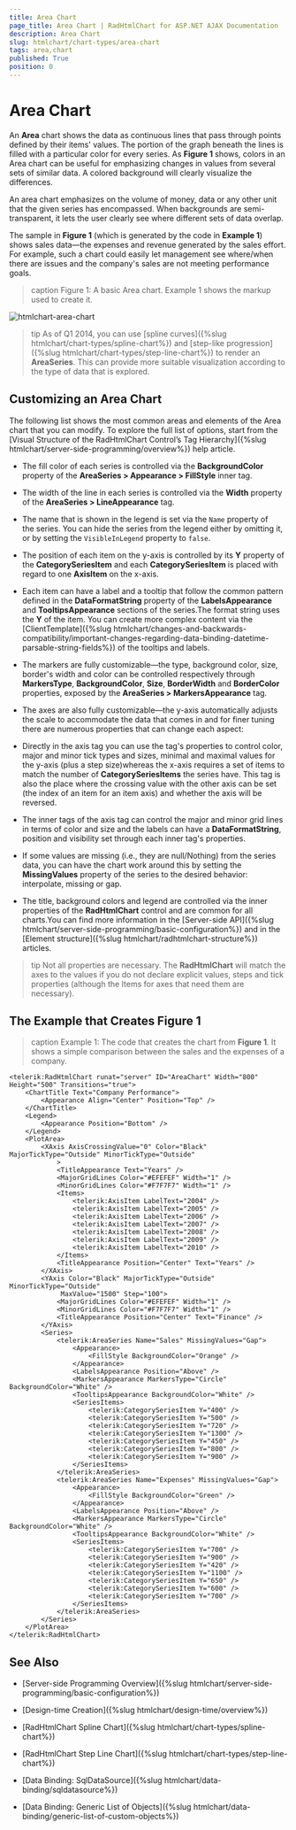 ```yaml
---
title: Area Chart
page_title: Area Chart | RadHtmlChart for ASP.NET AJAX Documentation
description: Area Chart
slug: htmlchart/chart-types/area-chart
tags: area,chart
published: True
position: 0
---
```


# Area Chart

An **Area** chart shows the data as continuous lines that pass through points defined by their items' values. The portion of the graph beneath the lines is filled with a particular color for every series. As **Figure 1** shows, colors in an Area chart can be useful for emphasizing changes in values from several sets of similar data. A colored background will clearly visualize the differences.

An area chart emphasizes on the volume of money, data or any other unit that the given series has encompassed. When backgrounds are semi-transparent, it lets the user clearly see where different sets of data overlap.

The sample in **Figure 1** (which is generated by the code in **Example 1**) shows sales data—the expenses and revenue generated by the sales effort. For example, such a chart could easily let management see where/when there are issues and the company's sales are not meeting performance goals.

>caption Figure 1: A basic Area chart. Example 1 shows the markup used to create it.

![htmlchart-area-chart](images/htmlchart-area-chart.png)

>tip As of Q1 2014, you can use [spline curves]({%slug htmlchart/chart-types/spline-chart%}) and [step-like progression]({%slug htmlchart/chart-types/step-line-chart%}) to render an **AreaSeries**. This can provide more suitable visualization according to the type of data that is explored.

## Customizing an Area Chart

The following list shows the most common areas and elements of the Area chart that you can modify. To explore the full list of options, start from the	[Visual Structure of the RadHtmlChart Control’s Tag Hierarchy]({%slug htmlchart/server-side-programming/overview%}) help article.

* The fill color of each series is controlled via the **BackgroundColor** property of the **AreaSeries > Appearance > FillStyle** inner tag.

* The width of the line in each series is controlled via the **Width** property of the **AreaSeries > LineAppearance** tag.

* The name that is shown in the legend is set via the `Name` property of the series. You can hide the series from the legend either by omitting it, or by setting the `VisibleInLegend` property to `false`. 

* The position of each item on the y-axis is controlled by its **Y** property of the **CategorySeriesItem** and each **CategorySeriesItem** is placed with regard to one **AxisItem** on the x-axis.

* Each item can have a label and a tooltip that follow the common pattern defined in the **DataFormatString** property of the **LabelsAppearance** and **TooltipsAppearance** sections of the series.The format string uses the **Y** of the item. You can create more complex content via the [ClientTemplate]({%slug htmlchart/changes-and-backwards-compatibility/important-changes-regarding-data-binding-datetime-parsable-string-fields%}) of the tooltips and labels.

* The markers are fully customizable—the type, background color, size, border's width and color can be controlled respectively through **MarkersType**,	**BackgroundColor**, **Size**, **BorderWidth** and **BorderColor** properties, exposed by the **AreaSeries > MarkersAppearance** tag.

* The axes are also fully customizable—the y-axis automatically adjusts the scale to accommodate the data that comes in and for finer tuning there are numerous properties that can change each aspect:

* Directly in the axis tag you can use the tag's properties to control color, major and minor tick types and sizes, minimal and maximal values for the y-axis (plus a step size)whereas the x-axis requires a set of items to match the number of **CategorySeriesItems** the series have. This tag is also the place where the crossing value with the other axis can be set (the index of an item for an item axis) and whether the axis will be reversed.

* The inner tags of the axis tag can control the major and minor grid lines in terms of color and size and the labels can have a **DataFormatString**, position and visibility set through each inner tag's properties.

* If some values are missing (i.e., they are null/Nothing) from the series data, you can have the chart work around this by setting the **MissingValues** property of the series to the desired behavior: interpolate, missing or gap.

* The title, background colors and legend are controlled via the inner properties of the **RadHtmlChart** control and are common for all charts.You can find more information in the [Server-side API]({%slug htmlchart/server-side-programming/basic-configuration%}) and in the [Element structure]({%slug htmlchart/radhtmlchart-structure%}) articles.

>tip Not all properties are necessary. The **RadHtmlChart** will match the axes to the values if you do not declare explicit values, steps and tick properties (although the Items for axes that need them are necessary).

## The Example that Creates Figure 1

>caption Example 1: The code that creates the chart from **Figure 1**. It shows a simple comparison between the sales and the expenses of a company.

````ASP.NET
<telerik:RadHtmlChart runat="server" ID="AreaChart" Width="800" Height="500" Transitions="true">
	<ChartTitle Text="Company Performance">
		<Appearance Align="Center" Position="Top" />
	</ChartTitle>
	<Legend>
		<Appearance Position="Bottom" />
	</Legend>
	<PlotArea>
		<XAxis AxisCrossingValue="0" Color="Black" MajorTickType="Outside" MinorTickType="Outside"
			>
			<TitleAppearance Text="Years" />
			<MajorGridLines Color="#EFEFEF" Width="1" />
			<MinorGridLines Color="#F7F7F7" Width="1" />
			<Items>
				<telerik:AxisItem LabelText="2004" />
				<telerik:AxisItem LabelText="2005" />
				<telerik:AxisItem LabelText="2006" />
				<telerik:AxisItem LabelText="2007" />
				<telerik:AxisItem LabelText="2008" />
				<telerik:AxisItem LabelText="2009" />
				<telerik:AxisItem LabelText="2010" />
			</Items>
			<TitleAppearance Position="Center" Text="Years" />
		</XAxis>
		<YAxis Color="Black" MajorTickType="Outside" MinorTickType="Outside"
			 MaxValue="1500" Step="100">
			<MajorGridLines Color="#EFEFEF" Width="1" />
			<MinorGridLines Color="#F7F7F7" Width="1" />
			<TitleAppearance Position="Center" Text="Finance" />
		</YAxis>
		<Series>
			<telerik:AreaSeries Name="Sales" MissingValues="Gap">
				<Appearance>
					<FillStyle BackgroundColor="Orange" />
				</Appearance>
				<LabelsAppearance Position="Above" />
				<MarkersAppearance MarkersType="Circle" BackgroundColor="White" />
				<TooltipsAppearance BackgroundColor="White" />
				<SeriesItems>
					<telerik:CategorySeriesItem Y="400" />
					<telerik:CategorySeriesItem Y="500" />
					<telerik:CategorySeriesItem Y="720" />
					<telerik:CategorySeriesItem Y="1300" />
					<telerik:CategorySeriesItem Y="450" />
					<telerik:CategorySeriesItem Y="800" />
					<telerik:CategorySeriesItem Y="900" />
				</SeriesItems>
			</telerik:AreaSeries>
			<telerik:AreaSeries Name="Expenses" MissingValues="Gap">
				<Appearance>
					<FillStyle BackgroundColor="Green" />
				</Appearance>
				<LabelsAppearance Position="Above" />
				<MarkersAppearance MarkersType="Circle" BackgroundColor="White" />
				<TooltipsAppearance BackgroundColor="White" />
				<SeriesItems>
					<telerik:CategorySeriesItem Y="700" />
					<telerik:CategorySeriesItem Y="900" />
					<telerik:CategorySeriesItem Y="420" />
					<telerik:CategorySeriesItem Y="1100" />
					<telerik:CategorySeriesItem Y="650" />
					<telerik:CategorySeriesItem Y="600" />
					<telerik:CategorySeriesItem Y="700" />
				</SeriesItems>
			</telerik:AreaSeries>
		</Series>
	</PlotArea>
</telerik:RadHtmlChart>
````

## See Also

 * [Server-side Programming Overview]({%slug htmlchart/server-side-programming/basic-configuration%})

 * [Design-time Creation]({%slug htmlchart/design-time/overview%})

 * [RadHtmlChart Spline Chart]({%slug htmlchart/chart-types/spline-chart%})

 * [RadHtmlChart Step Line Chart]({%slug htmlchart/chart-types/step-line-chart%})

 * [Data Binding: SqlDataSource]({%slug htmlchart/data-binding/sqldatasource%})

 * [Data Binding: Generic List of Objects]({%slug htmlchart/data-binding/generic-list-of-custom-objects%})
